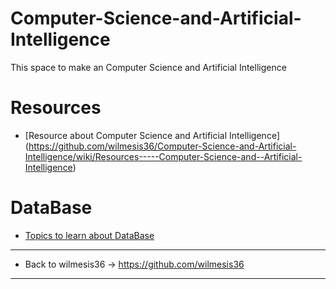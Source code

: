 # Computer-Science-and-Artificial-Intelligence
This space to make an Computer Science and Artificial Intelligence 

# Resources
- [Resource about Computer Science and Artificial Intelligence] (https://github.com/wilmesis36/Computer-Science-and-Artificial-Intelligence/wiki/Resources-----Computer-Science-and--Artificial-Intelligence)

# DataBase
- [Topics to learn about DataBase](https://github.com/wilmesis36/Computer-Science-and-Artificial-Intelligence/wiki/Data-Base)

--------------------------------------------------------
- Back to wilmesis36 ->  https://github.com/wilmesis36 
--------------------------------------------------------
